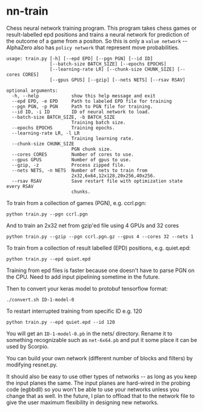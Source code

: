 # nn-train
Chess neural network training program. This program takes chess games or result-labelled
epd positions and trains a neural network for prediction of the outcome of a game from a positon. 
So this is only a `value network` -- AlphaZero also has `policy network` that represent move probabilities.

	usage: train.py [-h] [--epd EPD] [--pgn PGN] [--id ID]
	                [--batch-size BATCH_SIZE] [--epochs EPOCHS]
	                [--learning-rate LR] [--chunk-size CHUNK_SIZE] [--cores CORES]
	                [--gpus GPUS] [--gzip] [--nets NETS] [--rsav RSAV]

	optional arguments:
	  -h, --help            show this help message and exit
	  --epd EPD, -e EPD     Path to labeled EPD file for training
	  --pgn PGN, -p PGN     Path to PGN file for training.
	  --id ID, -i ID        ID of neural network to load.
	  --batch-size BATCH_SIZE, -b BATCH_SIZE
	                        Training batch size.
	  --epochs EPOCHS       Training epochs.
	  --learning-rate LR, -l LR
	                        Training learning rate.
	  --chunk-size CHUNK_SIZE
	                        PGN chunk size.
	  --cores CORES         Number of cores to use.
	  --gpus GPUS           Number of gpus to use.
	  --gzip, -z            Process zipped file.
	  --nets NETS, -n NETS  Number of nets to train from
	                        2x32,6x64,12x128,20x256,40x256.
	  --rsav RSAV           Save restart file with optimization state every RSAV
	                        chunks.


To train from a collection of games (PGN), e.g. ccrl.pgn:
    
    python train.py --pgn ccrl.pgn

And to train an 2x32 net from gzip'ed file using 4 GPUs and 32 cores

    python train.py --gzip --pgn ccrl.pgn.gz --gpus 4 --cores 32 --nets 1

To train from a collection of result labelled (EPD) positions, e.g. quiet.epd:
    
    python train.py --epd quiet.epd

Training from epd files is faster because one doesn't have to parse PGN on the CPU.
Need to add input pipelining sometime in the future.

Then to convert your keras model to protobuf tensorflow format:
    
    ./convert.sh ID-1-model-0

To restart interrupted training from specific ID e.g. 120
    
    python train.py --epd quiet.epd --id 120

You will get an `ID-1-model-0.pb` in the nets/ directory. Rename it to something recognizable such 
as `net-6x64.pb` and put it some place it can be used by Scorpio.

You can build your own network (different number of blocks and filters) by modifying resnet.py.

It should also be easy to use other types of networks -- as long as you keep the input planes the same.
The input planes are hard-wired in the probing code (egbbdll) so you won't be able to use your networks
unless you change that as well. In the future, I plan to offload that to the network file to give the user
maximum flexibility in designing new networks.